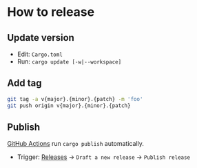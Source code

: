 # How to release

## Update version

- Edit: `Cargo.toml`
- Run: `cargo update [-w|--workspace]`

## Add tag

```bash
git tag -a v{major}.{minor}.{patch} -m 'foo'
git push origin v{major}.{minor}.{patch}
```

## Publish

[GitHub Actions](./.github/workflows/release.yml) run `cargo publish` automatically.  

- Trigger: [Releases](https://github.com/guricerin/bf-derivatives-tools/releases) -> `Draft a new release` -> `Publish release`  
